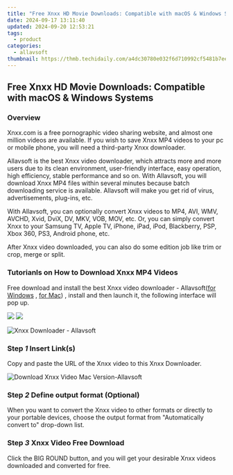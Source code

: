 ```yaml
---
title: "Free Xnxx HD Movie Downloads: Compatible with macOS & Windows Systems"
date: 2024-09-17 13:11:40
updated: 2024-09-20 12:53:21
tags:
  - product
categories:
  - allavsoft
thumbnail: https://thmb.techidaily.com/a4dc30780e032f6d710992cf5481b7eec2d5a638075023e09360ad01372b41d6.jpg
---
```


## Free Xnxx HD Movie Downloads: Compatible with macOS & Windows Systems

### Overview

Xnxx.com is a free pornographic video sharing website, and almost one million videos are available. If you wish to save Xnxx MP4 videos to your pc or mobile phone, you will need a third-party Xnxx downloader.

Allavsoft is the best Xnxx video downloader, which attracts more and more users due to its clean environment, user-friendly interface, easy operation, high efficiency, stable performance and so on. With Allavsoft, you will download Xnxx MP4 files within several minutes because batch downloading service is available. Allavsoft will make you get rid of virus, advertisements, plug-ins, etc.

With Allavsoft, you can optionally convert Xnxx videos to MP4, AVI, WMV, AVCHD, Xvid, DviX, DV, MKV, VOB, MOV, etc. Or, you can simply convert Xnxx to your Samsung TV, Apple TV, iPhone, iPad, iPod, Blackberry, PSP, Xbox 360, PS3, Android phone, etc.

After Xnxx video downloaded, you can also do some edition job like trim or crop, merge or split.

### Tutorianls on How to Download Xnxx MP4 Videos

Free download and install the best Xnxx video downloader - Allavsoft([for Windows](https://tools.techidaily.com/allavsoft/products/) , [for Mac](https://tools.techidaily.com/allavsoft/products/)) , install and then launch it, the following interface will pop up.

[![](https://www.allavsoft.com/how-to/../images/how-to/free-download-win.jpg)](https://tools.techidaily.com/allavsoft/products/) [![](https://www.allavsoft.com/how-to/../images/how-to/free-download-mac.jpg)](https://tools.techidaily.com/allavsoft/products/)

![Xnxx Downloader - Allavsoft](https://www.allavsoft.com/how-to/../images/allavsoft/screen-shot-600.jpg)

### Step _1_ Insert Link(s)

Copy and paste the URL of the Xnxx video to this Xnxx Downloader.

![Download Xnxx Video Mac Version-Allavsoft](https://www.allavsoft.com/how-to/../images/how-to/xnxx-download/xnxx-download.jpg)

### Step _2_ Define output format (Optional)

When you want to convert the Xnxx video to other formats or directly to your portable devices, choose the output format from "Automatically convert to" drop-down list.

### Step _3_ Xnxx Video Free Download

Click the BIG ROUND button, and you will get your desirable Xnxx videos downloaded and converted for free.

<ins class="adsbygoogle"
     style="display:block"
     data-ad-format="autorelaxed"
     data-ad-client="ca-pub-7571918770474297"
     data-ad-slot="1223367746"></ins>



<ins class="adsbygoogle"
     style="display:block"
     data-ad-client="ca-pub-7571918770474297"
     data-ad-slot="8358498916"
     data-ad-format="auto"
     data-full-width-responsive="true"></ins>
